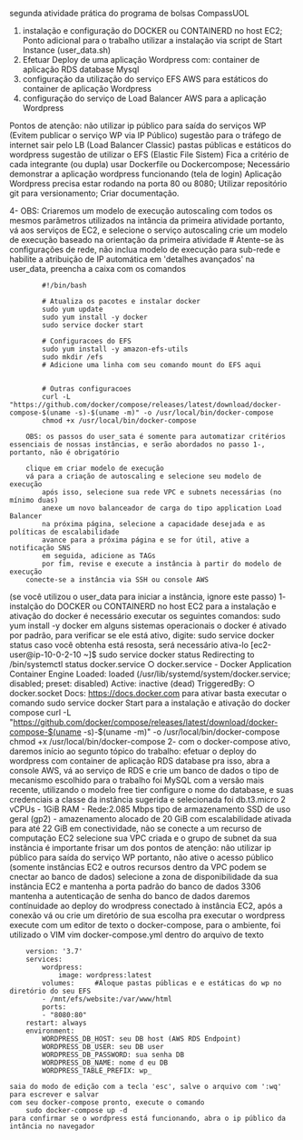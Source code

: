 segunda atividade prática do programa de bolsas CompassUOL
1. instalação e configuração do DOCKER ou CONTAINERD no host EC2;
Ponto adicional para o trabalho utilizar a instalação via script de Start Instance (user_data.sh)
2. Efetuar Deploy de uma aplicação Wordpress com: container de aplicação RDS database Mysql
3. configuração da utilização do serviço EFS AWS para estáticos do container de aplicação Wordpress
4. configuração do serviço de Load Balancer AWS para a aplicação Wordpress

Pontos de atenção:
    não utilizar ip público para saída do serviços WP (Evitem publicar o serviço WP via IP Público)
    sugestão para o tráfego de internet sair pelo LB (Load Balancer Classic)
    pastas públicas e estáticos do wordpress sugestão de utilizar o EFS (Elastic File Sistem)
    Fica a critério de cada integrante (ou dupla) usar Dockerfile ou Dockercompose;
    Necessário demonstrar a aplicação wordpress funcionando (tela de login)
    Aplicação Wordpress precisa estar rodando na porta 80 ou 8080;
    Utilizar repositório git para versionamento;
    Criar documentação.

4-
OBS: Criaremos um modelo de execução autoscaling com todos os mesmos parâmetros utilizados na intância da primeira atividade
    portanto, vá aos serviços de EC2, e selecione o serviço autoscaling
         crie um modelo de execução baseado na orientação da primeira atividade
         # Atente-se às configurações de rede, não inclua modelo de execução para sub-rede e habilite a atribuição de IP automática
         em 'detalhes avançados' na  user_data, preencha a caixa com os comandos

            #!/bin/bash

            # Atualiza os pacotes e instalar docker
            sudo yum update
            sudo yum install -y docker
            sudo service docker start

            # Configuracoes do EFS
            sudo yum install -y amazon-efs-utils
            sudo mkdir /efs
            # Adicione uma linha com seu comando mount do EFS aqui


            # Outras configuracoes
            curl -L "https://github.com/docker/compose/releases/latest/download/docker-compose-$(uname -s)-$(uname -m)" -o /usr/local/bin/docker-compose
            chmod +x /usr/local/bin/docker-compose

        OBS: os passos do user_sata é somente para automatizar critérios essenciais de nossas instâncias, e serão abordados no passo 1-, portanto, não é obrigatório
    
        clique em criar modelo de execução
        vá para a criação de autoscaling e selecione seu modelo de execução
            após isso, selecione sua rede VPC e subnets necessárias (no mínimo duas)
            anexe um novo balanceador de carga do tipo application Load Balancer
            na próxima página, selecione a capacidade desejada e as políticas de escalabilidade
            avance para a próxima página e se for útil, ative a notificação SNS
            em seguida, adicione as TAGs
            por fim, revise e execute a instância à partir do modelo de execução
        conecte-se a instância via SSH ou console AWS


(se você utilizou o user_data para iniciar a instância, ignore este passo)
1- instalção do DOCKER ou CONTAINERD no host EC2
    para a instalação e ativação do docker é necessário executar os seguintes comandos:
        sudo yum install -y docker
    em alguns sistemas operacionais o docker é ativado por padrão, para verificar se ele está ativo, digite:
        sudo service docker status
    caso você obtenha está resosta, será necessário ativa-lo
        [ec2-user@ip-10-0-2-10 ~]$ sudo service docker status
        Redirecting to /bin/systemctl status docker.service
        ○ docker.service - Docker Application Container Engine
            Loaded: loaded (/usr/lib/systemd/system/docker.service; disabled; preset: disabled)
            Active: inactive (dead)
        TriggeredBy: ○ docker.socket
        Docs: https://docs.docker.com
    para ativar basta executar o comando
        sudo service docker Start
    para a instalação e ativação do docker compose
        curl -L "https://github.com/docker/compose/releases/latest/download/docker-compose-$(uname -s)-$(uname -m)" -o /usr/local/bin/docker-compose
        chmod +x /usr/local/bin/docker-compose
2- com o docker-compose ativo, daremos início ao segunto tópico do trabalho: efetuar o deploy do wordpress com container de aplicação RDS database
    pra isso, abra a console AWS, vá ao serviço de RDS e crie um banco de dados
    o tipo de mecanismo escolhido para o trabalho foi MySQL com a versão mais recente, utilizando o modelo free tier
    configure o nome do database, e suas credenciais
    a classe da instância sugerida e selecionada foi db.t3.micro
        2 vCPUs   -   1GiB RAM   -   Rede:2.085 Mbps
    tipo de armazenamento
        SSD de uso geral (gp2) - amazenamento alocado de 20 GiB com escalabilidade ativada para até 22 GiB
    em conectividade, não se conecte a um recurso de computação EC2
        selecione sua VPC criada e o grupo de subnet da sua instância
    é importante frisar um dos pontos de atenção: não utilizar ip público para saída do serviço WP
        portanto, não ative o acesso público (somente instâncias EC2 e outros recursos dentro da VPC podem se cnectar ao banco de dados)
        selecione a zona de disponibilidade da sua instância EC2 e mantenha a porta padrão do banco de dados 3306
        mantenha a autenticação de senha do banco de dados
    daremos contínuidade ao deploy do wrodpress conectado à instância EC2, após a conexão
    vá ou crie um diretório de sua escolha pra executar o wordpress
    execute com um editor de texto o docker-compose, para o ambiente, foi utilizado o VIM
        vim docker-compose.yml
    dentro do arquivo de texto

        version: '3.7'
        services:
            wordpress:
                image: wordpress:latest
            volumes:     #Aloque pastas públicas e e estáticas do wp no diretório do seu EFS
            - /mnt/efs/website:/var/www/html
            ports:
            - "8080:80"
        restart: always
        environment:
            WORDPRESS_DB_HOST: seu DB host (AWS RDS Endpoint)
            WORDPRESS_DB_USER: seu DB user
            WORDPRESS_DB_PASSWORD: sua senha DB 
            WORDPRESS_DB_NAME: nome d eu DB
            WORDPRESS_TABLE_PREFIX: wp_

    saia do modo de edição com a tecla 'esc', salve o arquivo com ':wq' para escrever e salvar
    com seu docker-compose pronto, execute o comando
        sudo docker-compose up -d
    para confirmar se o wordpress está funcionando, abra o ip público da intância no navegador
